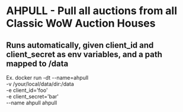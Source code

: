 # AHPULL - Pull all auctions from all Classic WoW Auction Houses

## Runs automatically, given client_id and client_secret as env variables, and a path mapped to /data

Ex.
docker run -dt --name=ahpull \
-v /your/local/data/dir:/data \
-e client_id='foo' \
-e client_secret='bar' \
--name ahpull ahpull
